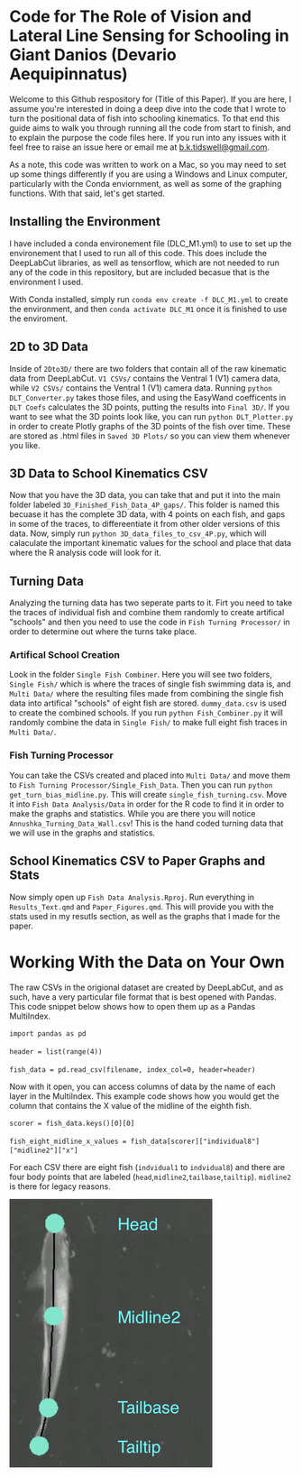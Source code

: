 # Code for The Role of Vision and Lateral Line Sensing for Schooling in Giant Danios (Devario Aequipinnatus)

Welcome to this Github respository for (Title of this Paper). If you are here, I assume you're interested in doing a deep dive into the code that I wrote to turn the positional data of fish into schooling kinematics. To that end this guide aims to walk you through running all the code from start to finish, and to explain the purpose the code files here. If you run into any issues with it feel free to raise an issue here or email me at b.k.tidswell@gmail.com. 

As a note, this code was written to work on a Mac, so you may need to set up some things differently if you are using a Windows and Linux computer, particularly with the Conda enviornment, as well as some of the graphing functions. With that said, let's get started.

## Installing the Environment

I have included a conda environement file (DLC_M1.yml) to use to set up the environement that I used to run all of this code. This does include the DeepLabCut libraries, as well as tensorflow, which are not needed to run any of the code in this repository, but are included becasue that is the environment I used. 

With Conda installed, simply run `conda env create -f DLC_M1.yml` to create the environment, and then `conda activate DLC_M1` once it is finished to use the enviroment.
 
## 2D to 3D Data

Inside of `2Dto3D/` there are two folders that contain all of the raw kinematic data from DeepLabCut. `V1 CSVs/` contains the Ventral 1 (V1) camera data, while `V2 CSVs/` contains the Ventral 1 (V1) camera data. Running `python DLT_Converter.py` takes those files, and using the EasyWand coefficents in `DLT Coefs` calculates the 3D points, putting the results into `Final 3D/`. If you want to see what the 3D points look like, you can run `python DLT_Plotter.py` in order to create Plotly graphs of the 3D points of the fish over time. These are stored as .html files in `Saved 3D Plots/` so you can view them whenever you like.

## 3D Data to School Kinematics CSV

Now that you have the 3D data, you can take that and put it into the main folder labeled `3D_Finished_Fish_Data_4P_gaps/`. This folder is named this becuase it has the complete 3D data, with 4 points on each fish, and gaps in some of the traces, to differeentiate it from other older versions of this data. Now, simply run `python 3D_data_files_to_csv_4P.py`, which will calaculate the important kinematic values for the school and place that data where the R analysis code will look for it. 

## Turning Data

Analyzing the turning data has two seperate parts to it. Firt you need to take the traces of individual fish and combine them randomly to create artifical "schools" and then you need to use the code in `Fish Turning Processor/` in order to determine out where the turns take place.

### Artifical School Creation

Look in the folder `Single Fish Combiner`. Here you will see two folders, `Single Fish/` which is where the traces of single fish swimming data is, and `Multi Data/` where the resulting files made from combining the single fish data into artifical "schools" of eight fish are stored. `dummy_data.csv` is used to create the combined schools. If you run `python Fish_Combiner.py` it will randomly combine the data in `Single Fish/` to make full eight fish traces in `Multi Data/`.

### Fish Turning Processor

You can take the CSVs created and placed into `Multi Data/` and move them to `Fish Turning Processor/Single_Fish_Data`. Then you can run `python get_turn_bias_midline.py`. This will create `single_fish_turning.csv`. Move it into `Fish Data Analysis/Data` in order for the R code to find it in order to make the graphs and statistics. While you are there you will notice `Annushka_Turning_Data_Wall.csv`! This is the hand coded turning data that we will use in the graphs and statistics.

## School Kinematics CSV to Paper Graphs and Stats

Now simply open up `Fish Data Analysis.Rproj`. Run everything in `Results_Text.qmd` and `Paper_Figures.qmd`. This will provide you with the stats used in my resutls section, as well as the graphs that I made for the paper. 

# Working With the Data on Your Own

The raw CSVs in the origional dataset are created by DeepLabCut, and as such, have a very particular file format that is best opened with Pandas. This code snippet below shows how to open them up as a Pandas MultiIndex.

```
import pandas as pd

header = list(range(4))

fish_data = pd.read_csv(filename, index_col=0, header=header)
```

Now with it open, you can access columns of data by the name of each layer in the MultiIndex. This example code shows how you would get the column that contains the X value of the midline of the eighth fish.

```
scorer = fish_data.keys()[0][0]

fish_eight_midline_x_values = fish_data[scorer]["individual8"]["midline2"]["x"]
```

For each CSV there are eight fish (`indvidual1` to `indvidual8`) and there are four body points that are labeled (`head`,`midline2`,`tailbase`,`tailtip`). `midline2` is there for legacy reasons. 

![Image of a fish with bodyparts labeled as head, midline2, tailbase, and tailtip](/Images/Fish_Labels.png)
